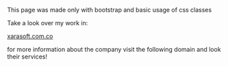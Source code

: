 This page was made only with bootstrap and basic usage of css classes

Take a look over my work in: 


<a href = "xarasoft.com.co">
xarasoft.com.co
</a>

for more information about the company visit the following domain and look their services!
